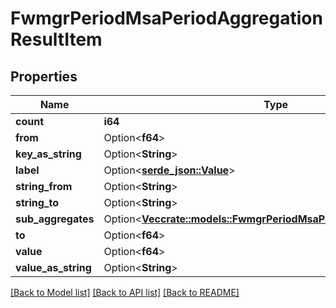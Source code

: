 # FwmgrPeriodMsaPeriodAggregationResultItem

## Properties

Name | Type | Description | Notes
------------ | ------------- | ------------- | -------------
**count** | **i64** |  |
**from** | Option<**f64**> |  | [optional]
**key_as_string** | Option<**String**> |  | [optional]
**label** | Option<[**serde_json::Value**](.md)> |  | [optional]
**string_from** | Option<**String**> |  | [optional]
**string_to** | Option<**String**> |  | [optional]
**sub_aggregates** | Option<[**Vec<crate::models::FwmgrPeriodMsaPeriodAggregationResult>**](fwmgr.msa.AggregationResult.md)> |  | [optional]
**to** | Option<**f64**> |  | [optional]
**value** | Option<**f64**> |  | [optional]
**value_as_string** | Option<**String**> |  | [optional]

[[Back to Model list]](../README.md#documentation-for-models) [[Back to API list]](../README.md#documentation-for-api-endpoints) [[Back to README]](../README.md)
